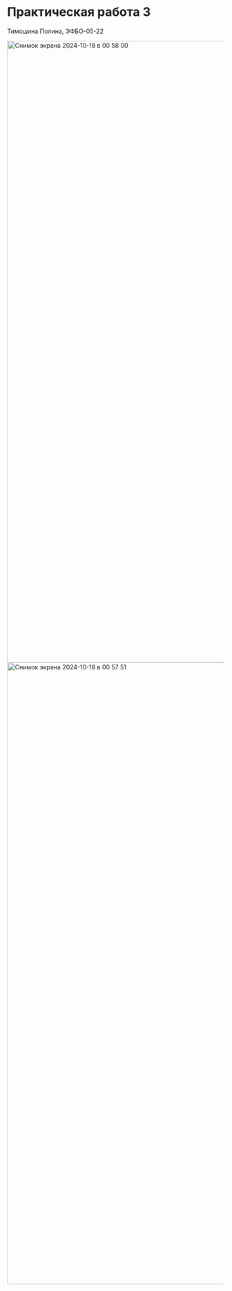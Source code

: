 # Практическая работа 3

Тимошина Полина, ЭФБО-05-22

<img width="1440" alt="Снимок экрана 2024-10-18 в 00 58 00" src="https://github.com/user-attachments/assets/c45b5dba-b08c-47bd-9977-793669c84ee9">

<img width="1440" alt="Снимок экрана 2024-10-18 в 00 57 51" src="https://github.com/user-attachments/assets/bc76af93-6317-404d-840b-38456c7c7a97">
